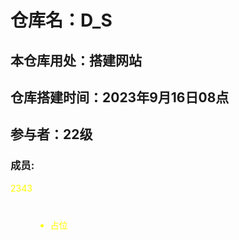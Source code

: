 # 仓库名：D_S
## 本仓库用处：搭建网站
## 仓库搭建时间：2023年9月16日08点
## 参与者：22级
### 成员: 
<html>
<div style="width:100%;height:50%; color:yellow">
    <p>2343</p>
    <ul><li style="dislay:block; margin:40">占位</li></ul>
</div>
</html>

